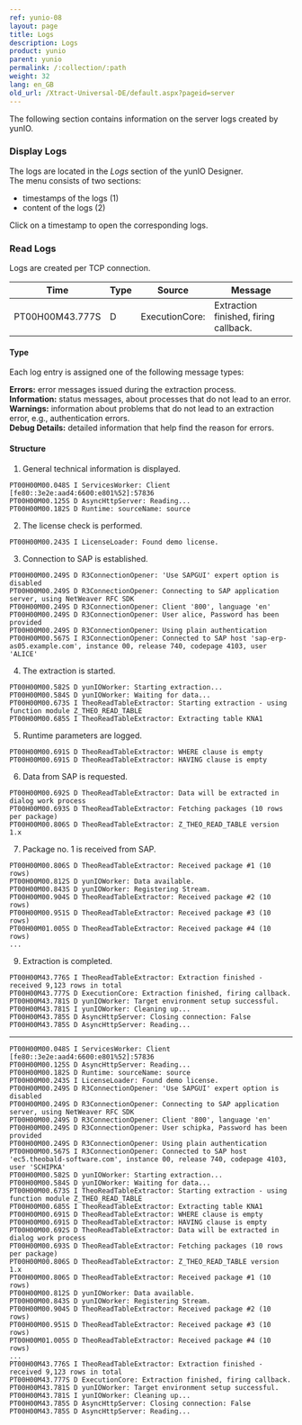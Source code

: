 ```yaml
---
ref: yunio-08
layout: page
title: Logs
description: Logs
product: yunio
parent: yunio
permalink: /:collection/:path
weight: 32
lang: en_GB
old_url: /Xtract-Universal-DE/default.aspx?pageid=server
---
```

 

The following section contains information on the server logs created by yunIO.

### Display Logs
The logs are located in the *Logs* section of the yunIO Designer.<br>
The menu consists of two sections:
- timestamps of the logs (1)
- content of the logs (2)

Click on a timestamp to open the corresponding logs.

### Read Logs

Logs are created per TCP connection.

| Time | Type | Source | Message | 
|--------|--------|--------|---|
| PT00H00M43.777S | D | ExecutionCore: | Extraction finished, firing callback.  | 

<!---
| Pacific Timestamp (hours, minutes, seconds) | Type of message:<br>**E - Errors:** error messages issued during the extraction process.<br>**I - Information:** status messages, about processes that do not lead to an error. <br>**W - Warnings:** information about problems that do not lead to an extraction error, e.g., authentication errors. <br>**D - Debug Details:** detailed information that help find the reason for errors. | Origin of the error message. | Log message.  | 
-->


#### Type 
Each log entry is assigned one of the following message types:

**Errors:** error messages issued during the extraction process.<br>
**Information:** status messages, about processes that do not lead to an error.<br>
**Warnings:** information about problems that do not lead to an extraction error, e.g., authentication errors.<br>
**Debug Details:** detailed information that help find the reason for errors.

#### Structure

1. General technical information is displayed.
```
PT00H00M00.048S I ServicesWorker: Client [fe80::3e2e:aad4:6600:e801%52]:57836
PT00H00M00.125S D AsyncHttpServer: Reading...
PT00H00M00.182S D Runtime: sourceName: source
```
2. The license check is performed.
```
PT00H00M00.243S I LicenseLoader: Found demo license.
```
3. Connection to SAP is established.
```
PT00H00M00.249S D R3ConnectionOpener: 'Use SAPGUI' expert option is disabled
PT00H00M00.249S D R3ConnectionOpener: Connecting to SAP application server, using NetWeaver RFC SDK
PT00H00M00.249S D R3ConnectionOpener: Client '800', language 'en'
PT00H00M00.249S D R3ConnectionOpener: User alice, Password has been provided
PT00H00M00.249S D R3ConnectionOpener: Using plain authentication
PT00H00M00.567S I R3ConnectionOpener: Connected to SAP host 'sap-erp-as05.example.com', instance 00, release 740, codepage 4103, user 'ALICE'
```
4. The extraction is started.
```
PT00H00M00.582S D yunIOWorker: Starting extraction...
PT00H00M00.584S D yunIOWorker: Waiting for data...
PT00H00M00.673S I TheoReadTableExtractor: Starting extraction - using function module Z_THEO_READ_TABLE
PT00H00M00.685S I TheoReadTableExtractor: Extracting table KNA1
```
5. Runtime parameters are logged.
```
PT00H00M00.691S D TheoReadTableExtractor: WHERE clause is empty
PT00H00M00.691S D TheoReadTableExtractor: HAVING clause is empty
```
6. Data from SAP is requested.
```
PT00H00M00.692S D TheoReadTableExtractor: Data will be extracted in dialog work process
PT00H00M00.693S D TheoReadTableExtractor: Fetching packages (10 rows per package)
PT00H00M00.806S D TheoReadTableExtractor: Z_THEO_READ_TABLE version 1.x
```
7. Package no. 1 is received from SAP.
```
PT00H00M00.806S D TheoReadTableExtractor: Received package #1 (10 rows)
PT00H00M00.812S D yunIOWorker: Data available.
PT00H00M00.843S D yunIOWorker: Registering Stream.
PT00H00M00.904S D TheoReadTableExtractor: Received package #2 (10 rows)
PT00H00M00.951S D TheoReadTableExtractor: Received package #3 (10 rows)
PT00H00M01.005S D TheoReadTableExtractor: Received package #4 (10 rows)
...
```
9. Extraction is completed.
```
PT00H00M43.776S I TheoReadTableExtractor: Extraction finished - received 9,123 rows in total
PT00H00M43.777S D ExecutionCore: Extraction finished, firing callback.
PT00H00M43.781S D yunIOWorker: Target environment setup successful.
PT00H00M43.781S I yunIOWorker: Cleaning up...
PT00H00M43.785S D AsyncHttpServer: Closing connection: False
PT00H00M43.785S D AsyncHttpServer: Reading...
```

-----

```
PT00H00M00.048S I ServicesWorker: Client [fe80::3e2e:aad4:6600:e801%52]:57836
PT00H00M00.125S D AsyncHttpServer: Reading...
PT00H00M00.182S D Runtime: sourceName: source
PT00H00M00.243S I LicenseLoader: Found demo license.
PT00H00M00.249S D R3ConnectionOpener: 'Use SAPGUI' expert option is disabled
PT00H00M00.249S D R3ConnectionOpener: Connecting to SAP application server, using NetWeaver RFC SDK
PT00H00M00.249S D R3ConnectionOpener: Client '800', language 'en'
PT00H00M00.249S D R3ConnectionOpener: User schipka, Password has been provided
PT00H00M00.249S D R3ConnectionOpener: Using plain authentication
PT00H00M00.567S I R3ConnectionOpener: Connected to SAP host 'ec5.theobald-software.com', instance 00, release 740, codepage 4103, user 'SCHIPKA'
PT00H00M00.582S D yunIOWorker: Starting extraction...
PT00H00M00.584S D yunIOWorker: Waiting for data...
PT00H00M00.673S I TheoReadTableExtractor: Starting extraction - using function module Z_THEO_READ_TABLE
PT00H00M00.685S I TheoReadTableExtractor: Extracting table KNA1
PT00H00M00.691S D TheoReadTableExtractor: WHERE clause is empty
PT00H00M00.691S D TheoReadTableExtractor: HAVING clause is empty
PT00H00M00.692S D TheoReadTableExtractor: Data will be extracted in dialog work process
PT00H00M00.693S D TheoReadTableExtractor: Fetching packages (10 rows per package)
PT00H00M00.806S D TheoReadTableExtractor: Z_THEO_READ_TABLE version 1.x
PT00H00M00.806S D TheoReadTableExtractor: Received package #1 (10 rows)
PT00H00M00.812S D yunIOWorker: Data available.
PT00H00M00.843S D yunIOWorker: Registering Stream.
PT00H00M00.904S D TheoReadTableExtractor: Received package #2 (10 rows)
PT00H00M00.951S D TheoReadTableExtractor: Received package #3 (10 rows)
PT00H00M01.005S D TheoReadTableExtractor: Received package #4 (10 rows)
...
PT00H00M43.776S I TheoReadTableExtractor: Extraction finished - received 9,123 rows in total
PT00H00M43.777S D ExecutionCore: Extraction finished, firing callback.
PT00H00M43.781S D yunIOWorker: Target environment setup successful.
PT00H00M43.781S I yunIOWorker: Cleaning up...
PT00H00M43.785S D AsyncHttpServer: Closing connection: False
PT00H00M43.785S D AsyncHttpServer: Reading...
```